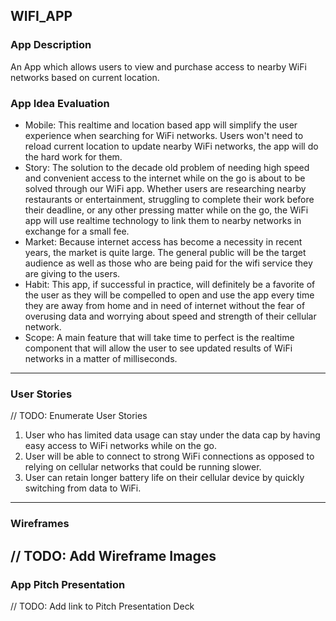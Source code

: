 ## WIFI_APP
### App Description
An App which allows users to view and purchase access to nearby WiFi networks based on current location.
### App Idea Evaluation
- Mobile: This realtime and location based app will simplify the user experience when searching for WiFi networks. Users won't need to reload current location to update nearby WiFi networks, the app will do the hard work for them.
- Story: The solution to the decade old problem of needing high speed and convenient access to the internet while on the go is about to be solved through our WiFi app. Whether users are researching nearby restaurants or entertainment, struggling to complete their work before their deadline, or any other pressing matter while on the go, the WiFi app will use realtime technology to link them to nearby networks in exchange for a small fee.
- Market: Because internet access has become a necessity in recent years, the market is quite large. The general public will be the target audience as well as those who are being paid for the wifi service they are giving to the users.
- Habit: This app, if successful in practice, will definitely be a favorite of the user as they will be compelled to open and use the app every time they are away from home and in need of internet without the fear of overusing data  and worrying about speed and strength of their cellular network.
- Scope: A main feature that will take time to perfect is the realtime component that will allow the user to see updated results of WiFi networks in a matter of milliseconds.
---
### User Stories
// TODO: Enumerate User Stories
1. User who has limited data usage can stay under the data cap by having easy access to WiFi networks while on the go.
2. User will be able to connect to strong WiFi connections as opposed to relying on cellular networks that could be running slower.
3. User can retain longer battery life on their cellular device by quickly switching from data to WiFi.
---
### Wireframes
// TODO: Add Wireframe Images
---
### App Pitch Presentation
// TODO: Add link to Pitch Presentation Deck
